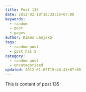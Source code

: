 ```yaml
---
title: Post 135
date: 2012-02-18T16:33:53+07:00
keywords:
  - random
  - post
  - pages
author: Dimas Lanjaka
tags:
  - random post
  - post has 5
category:
  - random post
  - uncategorized
updated: 2012-01-05T19:40:41+07:00
---
```

This is content of post 135